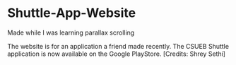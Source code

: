 # Shuttle-App-Website
Made while I was learning parallax scrolling

The website is for an application a friend made recently.
The CSUEB Shuttle application is now available on the Google PlayStore. [Credits: Shrey Sethi]

